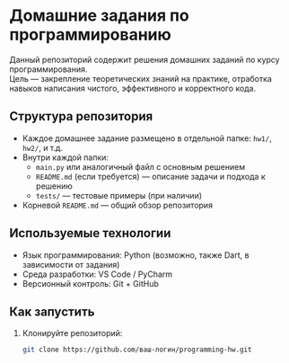 # Домашние задания по программированию

Данный репозиторий содержит решения домашних заданий по курсу программирования.  
Цель — закрепление теоретических знаний на практике, отработка навыков написания чистого, эффективного и корректного кода.

## Структура репозитория

- Каждое домашнее задание размещено в отдельной папке: `hw1/`, `hw2/`, и т.д.
- Внутри каждой папки:
  - `main.py` или аналогичный файл с основным решением
  - `README.md` (если требуется) — описание задачи и подхода к решению
  - `tests/` — тестовые примеры (при наличии)
- Корневой `README.md` — общий обзор репозитория

## Используемые технологии

- Язык программирования: Python (возможно, также Dart, в зависимости от задания)
- Среда разработки: VS Code / PyCharm
- Версионный контроль: Git + GitHub

## Как запустить

1. Клонируйте репозиторий:
   ```bash
   git clone https://github.com/ваш-логин/programming-hw.git
